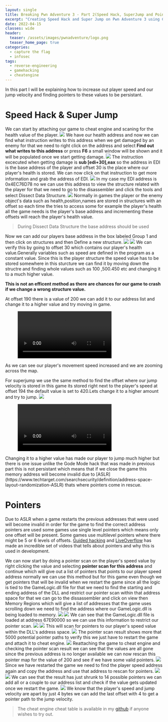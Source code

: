 ```yaml
---
layout: single
title: Breaking Pwn Adventure 3 - Part 2(Speed Hack, SuperJump and Pointers Offline Mode)
excerpt: "Creating Speed Hack and Super Jump on Pwn Adventure 3 using Cheat Engine"
date: 2022-04-15
classes: wide
header:
  teaser: /assets/images/pwnadventure/logo.png
  teaser_home_page: true
categories:
  - capture the flag
  - infosec
tags:  
  - reverse-engineering
  - gamehacking
  - cheatengine
---
```

In this part I will be explaining how to increase out player speed and our jump velocity  and finding pointers to these values to be persistant.

# Speed Hack & Super Jump
We can start by attaching our game to cheat engine and scaning for the health value of the player.
![](/assets/images/pwnadventure/partII/scan1.PNG)
We have our health address and now we can  find what instruction writes to this address when we get damaged by an enemy for that we need to right click on the address and select **Find out what writes to this address** or press **F6** a small window will be shown and it will be populated once we start getting damage.
![](/assets/images/pwnadventure/partII/writes2.PNG)
The instruction excecuted when getting damage is **sub [edi+30],eax** so the address in EDI is the base address of the player and offset 30 is the place where our player's health is stored. We can now click on that instruction to get more information and grab the address of EDI.
![](/assets/images/pwnadventure/partII/healthEDI.PNG)
In my case my EDI address is 0x4EC76D78 no we can use this address to view the structure related with the player for that we need to go to the disassembler and click the tools  and select Dissect Data Structure.
![](/assets/images/pwnadventure/partII/datastructure.PNG)
Normally in games the player or the enemy object's data such as health,position,names are stored in structures with an offset so each time the tries to access some for example the player's health all the game needs is the player's base address and incrementing these offsets will reach the player's health value.

>During Dissect Data Structure the base address should be used

Now we can add our players base address in the box labeled Group 1 and then click on structures and then Define a new structure.
![](/assets/images/pwnadventure/partII/datastructure1.PNG)
![](/assets/images/pwnadventure/partII/datastructure2.PNG)
We can verify this by going to offset 30 which contains our player's health value.Generally variables such as speed are defined in the program as a constant value.
Since this is the player structure the speed value has to be stored somewhere in this sturcture we can find it by moving down the structre and finding whole values such as 100 ,500.450 etc and changing it to a much higher value.

**This is not an efficent method as there are chances for our game to crash if we change a wrong structure value.**

At offset 190 there is a value of 200 we can add it to our address list and change it to a higher value and try moving in game.
<figure class="video_container">
  <video controls="true" allowfullscreen="true" >
    <source src="/assets/images/pwnadventure/partII/speed.mp4" type="video/mp4">
  </video>
</figure>
As we can see our player's movement speed increased and we are zooming across the map.

For superjump we use the same method to find the offset where our jump velocity is stored in this game its stored right next to the player's speed at offset 194 the default value is set to 420.Lets change it to a higher amount and try to jump.
![](/assets/images/pwnadventure/partII/jump.PNG)
<figure class="video_container">
  <video controls="true" allowfullscreen="true" >
    <source src="/assets/images/pwnadventure/partII/jump.mp4" type="video/mp4">
  </video>
</figure>
Changing it to a higher value has made our player to jump much higher but there is one issue unlike the Gode Mode hack that was made in previous part this is not persistant which means that if we close the game this memory address will become invalid due to [ASLR](https://www.techtarget.com/searchsecurity/definition/address-space-layout-randomization-ASLR) thats where pointers come in rescue.


# Pointers
Due to ASLR when a game restarts the previous addresses that were used will become invalid in order for the game to find the correct address pointers are used some games use single level pointers which means only one offset will be present.
Some games use multilevel pointers where there might be 5 or 6 levels of offsets.
[Guided hacking](https://guidedhacking.com/threads/understanding-pointers-how-to-find-pointers.14502/) and [LiveOverflow](https://www.youtube.com/watch?v=elI6vZR6HGE) has made an incredible set of videos that tells about pointers and why this is used in development.

We can now start by doing a pointer scan on the player's speed value by right clicking the value and selecting **pointer scan for this address** and continue which will give out a list of pointers that points to our player speed address normally we can use this method but for this game even though we get pointers that will be invalid when we restart the game since all the logic is tied to the GameLogic.dll file for that we need to find the starting and ending address of the DLL and restrict our pointer scan within that address space for that we can go to the dissassembler and click on view then Memory Regions which will give a list of addresses that the game uses scrolling down we need to find the address where our GameLogic.dll is being loaded to memory.
![](/assets/images/pwnadventure/partII/memory.PNG)
![](/assets/images/pwnadventure/partII/memory1.PNG)
We can see that the GameLogic.dll file is loaded at address 67E90000 so we can use this information to restrict our pointer scan.
![](/assets/images/pwnadventure/partII/pointer.PNG)
![](/assets/images/pwnadventure/partII/pointer1.PNG)
This will scan for pointers to our player's speed value within the DLL's address space.
![](/assets/images/pwnadventure/partII/pointer2.PNG)
The pointer scan result shows more that 5000 potential pointer paths to verify this we just have to restart the game and attach it to cheat engine.
![](/assets/images/pwnadventure/partII/pointer3.PNG)
Reattaching the game to cheat engine and checking the pointer scan result we can see that the values are all gone since the previous address is no longer available we can now rescan this pointer map for the value of 200 and see if we have some valid pointers.
![](/assets/images/pwnadventure/partII/pointer4.PNG)
Since we have restarted the game we need to find the player speed address again and copy the address and use that address to rescan for pointers.
![](assets/images/pwnadventure/partII/pointer5.PNG)
![](assets/images/pwnadventure/partII/pointer6.PNG)
We can see that the result has just shrunk to 14 possible pointers we can add all or a couple to our address list and check if the value gets updated once we restart the game.
![](assets/images/pwnadventure/partII/pointer7.PNG)
We know that the player's speed and jump velocity are apart by just 4 bytes we can add the last offset with 4 to get a pointer path to the jump velocity. 

>The cheat engine cheat table is available in my [github](https://github.com/rahulr311295/GameTrainers/blob/main/PwnAdventure3/CheatTable/PwnAdventure3.CT) if anyone wishes to try out.

